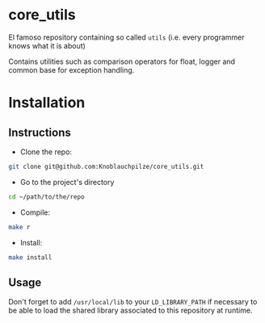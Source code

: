 # core_utils

El famoso repository containing so called `utils` (i.e. every programmer knows what it is about)

Contains utilities such as comparison operators for float, logger and common base for exception handling.

# Installation

## Instructions

- Clone the repo:
```bash
git clone git@github.com:Knoblauchpilze/core_utils.git
```
- Go to the project's directory
```bash
cd ~/path/to/the/repo
```
- Compile:
```bash
make r
```
- Install:
```bash
make install
```

## Usage

Don't forget to add `/usr/local/lib` to your `LD_LIBRARY_PATH` if necessary to be able to load the shared library associated to this repository at runtime.
